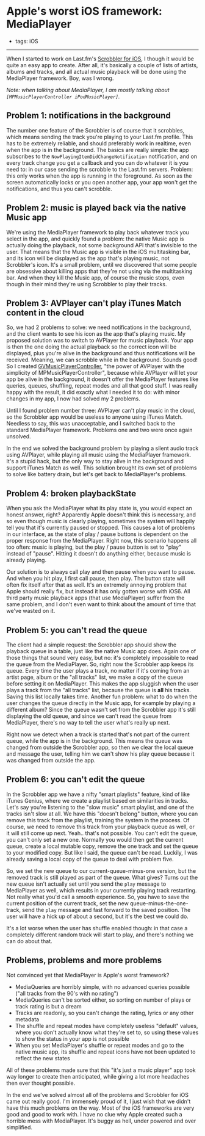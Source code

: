 # Apple's worst iOS framework: MediaPlayer
- tags: iOS

---

When I started to work on Last.fm's [Scrobbler for iOS](http://www.last.fm/hardware/ios), I though it would be quite an easy app to create. After all, it's basically a couple of lists of artists, albums and tracks, and all actual music playback will be done using the MediaPlayer framework. Boy, was I wrong.

*Note: when talking about MediaPlayer, I am mostly talking about `[MPMusicPlayerController iPodMusicPlayer]`.*

## Problem 1: notifications in the background
The number one feature of the Scrobbler is of course that it scrobbles, which means sending the track you're playing to your Last.fm profile. This has to be extremely reliable, and should preferably work in realtime, even when the app is in the background. The basics are really simple: the app subscribes to the `NowPlayingItemDidChangeNotification` notification, and on every track change you get a callback and you can do whatever it is you need to: in our case sending the scrobble to the Last.fm servers. Problem: this only works when the app is running in the foreground. As soon as the screen automatically locks or you open another app, your app won't get the notifications, and thus you can't scrobble.

## Problem 2: music is played back via the native Music app
We're using the MediaPlayer framework to play back whatever track you select in the app, and quickly found a problem: the native Music app is actually doing the playback, not some background API that's invisible to the user. That means that the Music app is visible in the iOS multitasking bar, and its icon will be displayed as the app that's playing music, not Scrobbler's icon. It's a small problem, until we discovered that some people are obsessive about killing apps that they're not using via the multitasking bar. And when they kill the Music app, of course the music stops, even though in their mind they're using Scrobbler to play their tracks.

## Problem 3: AVPlayer can't play iTunes Match content in the cloud
So, we had 2 problems to solve: we need notifications in the background, and the client wants to see his icon as the app that's playing music. My proposed solution was to switch to AVPlayer for music playback. Your app is then the one doing the actual playback so the correct icon will be displayed, plus you're alive in the background and thus notifications will be received. Meaning, we can scrobble while in the background. Sounds good! So I created [GVMusicPlayerController](https://github.com/gangverk/GVMusicPlayerController), "the power of AVPlayer with the simplicity of MPMusicPlayerController", because while AVPlayer will let your app be alive in the background, it doesn't offer the MediaPlayer features like queries, queues, shuffling, repeat modes and all that good stuff. I was really happy with the result, it did exactly what I needed it to do: with minor changes in my app, I now had solved my 2 problems.

Until I found problem number three: AVPlayer can't play music in the cloud, so the Scrobbler app would be useless to anyone using iTunes Match. Needless to say, this was unacceptable, and I switched back to the standard MediaPlayer framework. Problems one and two were once again unsolved.

In the end we solved the background problem by playing a silent audio track using AVPlayer, while playing all music using the MediaPlayer framework. It's a stupid hack, but the only way to stay alive in the background and support iTunes Match as well. This solution brought its own set of problems to solve like battery drain, but let's get back to MediaPlayer's problems.

## Problem 4: broken playbackState
When you ask the MediaPlayer what its play state is, you would expect an honest answer, right? Apparently Apple doesn't think this is necessary, and so even though music is clearly playing, sometimes the system will happily tell you that it's currently paused or stopped. This causes a lot of problems in our interface, as the state of play / pause buttons is dependent on the proper response from the MediaPlayer. Right now, this scenario happens all too often: music is playing, but the play / pause button is set to "play" instead of "pause". Hitting it doesn't do anything either, because music is already playing.

Our solution is to always call play and then pause when you want to pause. And when you hit play, I first call pause, then play. The button state will often fix itself after that as well. It's an extremely annoying problem that Apple should really fix, but instead it has only gotten worse with iOS6. All third party music playback apps (that use MediaPlayer) suffer from the same problem, and I don't even want to think about the amount of time that we've wasted on it.

## Problem 5: you can't read the queue
The client had a simple request: the Scrobbler app should show the playback queue in a table, just like the native Music app does. Again one of those things that sound very easy, but no: it's completely impossible to read the queue from the MediaPlayer. So, right now the Scrobbler app keeps its queue. Every time the user plays a track, no matter if it's coming from an artist page, album or the "all tracks" list, we make a copy of the queue before setting it on MediaPlayer. This makes the app sluggish when the user plays a track from the "all tracks" list, because the queue is **all** his tracks. Saving this list locally takes time. Another fun problem: what to do when the user changes the queue directly in the Music app, for example by playing a different album? Since the queue wasn't set from the Scrobbler app it's still displaying the old queue, and since we can't read the queue from MediaPlayer, there's no way to tell the user what's really up next.

Right now we detect when a track is started that's not part of the current queue, while the app is in the background. This means the queue was changed from outside the Scrobbler app, so then we clear the local queue and message the user, telling him we can't show his play queue because it was changed from outside the app.

## Problem 6: you can't edit the queue
In the Scrobbler app we have a nifty "smart playlists" feature, kind of like iTunes Genius, where we create a playlist based on similarities in tracks. Let's say you're listening to the "slow music" smart playlist, and one of the tracks isn't slow at all. We have this "doesn't belong" button, where you can remove this track from the playlist, training the system in the process. Of course, we need to remove this track from your playback queue as well, or it will still come up next. Yeah.. that's not possible. You can't edit the queue, you can't only set a new one. Normally you would then get the current queue, create a local mutable copy, remove the one track and set the queue to your modified copy. But like I said, the queue can't be read. Luckily, I was already saving a local copy of the queue to deal with problem five.

So, we set the new queue to our current-queue-minus-one version, but the removed track is still played as part of the queue. What gives? Turns out the new queue isn't actually set until you send the `play` message to MediaPlayer as well, which results in your currently playing track restarting. Not really what you'd call a smooth experience. So, you have to save the current position of the current track, set the new queue-minus-the-one-track, send the `play` message and fast forward to the saved position. The user will have a hick up of about a second, but it's the best we could do.

It's a lot worse when the user has shuffle enabled though: in that case a completely different random track will start to play, and there's nothing we can do about that.

## Problems, problems and more problems
Not convinced yet that MediaPlayer is Apple's worst framework?

- MediaQueries are horribly simple, with no advanced queries possible ("all tracks from the 90's with no rating")
- MediaQueries can't be sorted either, so sorting on number of plays or track rating is but a dream
- Tracks are readonly, so you can't change the rating, lyrics or any other metadata
- The shuffle and repeat modes have completely useless "default" values, where you don't actually know what they're set to, so using these values to show the status in your app is not possible
- When you set MediaPlayer's shuffle or repeat modes and go to the native music app, its shuffle and repeat icons have not been updated to reflect the new states

All of these problems made sure that this "it's just a music player" app took way longer to create then anticipated, while giving a lot more headaches then ever thought possible.

In the end we've solved almost all of the problems and Scrobbler for iOS came out really good. I'm immensely proud of it, I just wish that we didn't have this much problems on the way. Most of the iOS frameworks are very good and good to work with. I have no clue why Apple created such a horrible mess with MediaPlayer. It's buggy as hell, under powered and over simplified.
